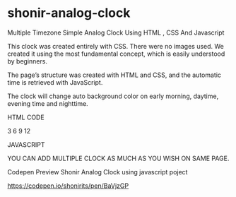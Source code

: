 # shonir-analog-clock

Multiple Timezone Simple Analog Clock Using HTML , CSS And Javascript


This clock was created entirely with CSS. There were no images used. We created it using the most fundamental concept, which is easily understood by beginners.

The page’s structure was created with HTML and CSS, and the automatic time is retrieved with JavaScript.

The clock will change auto background color on early morning, daytime, evening time and nighttime.


HTML CODE

<div id="pakistan" class="analog_clock">
<div>
<div class="info date"></div>
<div class="info time"></div>
</div>
<div class="dot"></div>
<div>
<div class="hour-hand"></div>
<div class="minute-hand"></div>
<div class="second-hand"></div>
</div>
<div>
<span class="h_3">3</span>
<span class="h_6">6</span>
<span class="h_9">9</span>
<span class="h_12">12</span>
</div>
<div class="diallines"></div>
</div>


JAVASCRIPT

<script> 
int_shonir_analog_clock("pakistan", "Asia/Karachi");
</script> 



YOU CAN ADD MULTIPLE CLOCK AS MUCH AS YOU WISH ON SAME PAGE.


Codepen Preview Shonir Analog Clock using javascript poject

https://codepen.io/shonirits/pen/BaVjzGP

